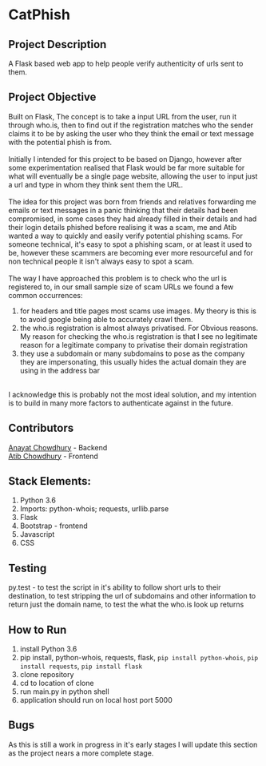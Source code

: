 # CatPhish

## Project Description
A Flask based web app to help people verify authenticity of urls sent to them. 

## Project Objective
   Built on Flask, The concept is to take a input URL from the user, run it through who.is, then to find out if the 
registration matches who the sender claims it to be by asking the user who they think the email or text message with the 
potential phish is from.  
</br>
   Initially I intended for this project to be based on Django, however after some experimentation realised that Flask would
be far more suitable for what will eventually be a single page website, allowing the user to input just a url and type 
in whom they think sent them the URL.  
</br>
   The idea for this project was born from friends and relatives forwarding me emails or text messages in a panic
thinking that their details had been compromised, in some cases they had already filled in their details and had their 
login details phished before realising it was a scam, me and Atib wanted a way to quickly and easily verify potential
phishing scams. For someone technical, it's easy to spot a phishing scam, or at least it used to be, however these scammers
are becoming ever more resourceful and for non technical people it isn't always easy to spot a scam.  
</br>
   The way I have approached this problem is to check who the url is registered to, in our small sample size of scam URLs
we found a few common occurrences:
1. for headers and title pages most scams use images. My theory is this is to avoid google being able to accurately crawl them.
2. the who.is registration is almost always privatised. For Obvious reasons. My reason for checking the who.is registration is that I see no legitimate reason for a legitimate company to privatise their domain registration
3. they use a subdomain or many subdomains to pose as the company they are impersonating, this usually hides the actual domain they are using in the address bar
</br>
I acknowledge this is probably not the most ideal solution, and my intention is to build in many more factors to authenticate against in the future.

## Contributors
[Anayat Chowdhury](https://github.com/Anayatc) - Backend  
[Atib Chowdhury](https://github.com/atib) - Frontend

## Stack Elements:
1. Python 3.6
2. Imports: python-whois; requests, urllib.parse
3. Flask
4. Bootstrap - frontend
5. Javascript
6. CSS

## Testing
py.test - to test the script in it's ability to follow short urls to their destination, to test stripping the url of subdomains and other information to return just the domain name, to test the what the who.is look up returns

## How to Run
1. install Python 3.6
2. pip install, python-whois, requests, flask,  `pip install python-whois`, `pip install requests`, `pip install flask`
3. clone repository
4. cd to location of clone
5. run main.py in python shell
6. application should run on local host port 5000

## Bugs
As this is still a work in progress in it's early stages I will update this section as the project nears a more complete stage. 